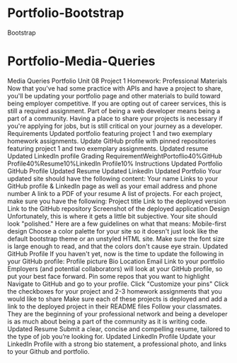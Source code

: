 # Portfolio-Bootstrap
Bootstrap 
# Portfolio-Media-Queries
Media Queries Portfolio
Unit 08 Project 1 Homework: Professional Materials
Now that you've had some practice with APIs and have a project to share, you'll be updating your portfolio page and other materials to build toward being employer competitive.
If you are opting out of career services, this is still a required assignment. Part of being a web developer means being a part of a community. Having a place to share your projects is necessary if you're applying for jobs, but is still critical on your journey as a developer.
Requirements
    Updated portfolio featuring project 1 and two exemplary homework assignments.
    Update GitHub profile with pinned repositories featuring project 1 and two exemplary assignments.
    Updated resume
    Updated LinkedIn profile
Grading
RequirementWeightPortoflio40%GitHub Profile40%Resume10%LinkedIn Profile10%
Instructions
    Updated Portfolio
    GitHub Profile
    Updated Resume
    Updated LinkedIn
    Updated Portfolio
Your updated site should have the following content:
    Your name
    Links to your GitHub profile & LinkedIn page as well as your email address and phone number
    A link to a PDF of your resume
    A list of projects. For each project, make sure you have the following:
    Project title
    Link to the deployed version
    Link to the GitHub repository
    Screenshot of the deployed application
Design
Unfortunately, this is where it gets a little bit subjective. Your site should look "polished." Here are a few guidelines on what that means:
    Mobile-first design
    Choose a color palette for your site so it doesn't just look like the default bootstrap theme or an unstyled HTML site.
    Make sure the font size is large enough to read, and that the colors don't cause eye strain.
Updated GitHub Profile
    If you haven't yet, now is the time to update the following in your GitHub profile:
    Profile picture
    Bio
    Location
    Email
    Link to your portfolio
    Employers (and potential collaborators) will look at your GitHub profile, so put your best face forward.
    Pin some repos that you want to highlight
    Navigate to GitHub and go to your profile.
    Click "Customize your pins"
    Click the checkboxes for your project and 2-3 homework assignments that you would like to share
    Make sure each of these projects is deployed and add a link to the deployed project in their README files
    Follow your classmates. They are the beginning of your professional network and being a developer is as much about being a part of the community as it is writing code.
Updated Resume
Submit a clear, concise and compelling resume, tailored to the type of job you’re looking for.
Updated LinkedIn Profile
Update your LinkedIn Profile with a strong bio statement, a professional photo, and links to your Github and portfolio.
